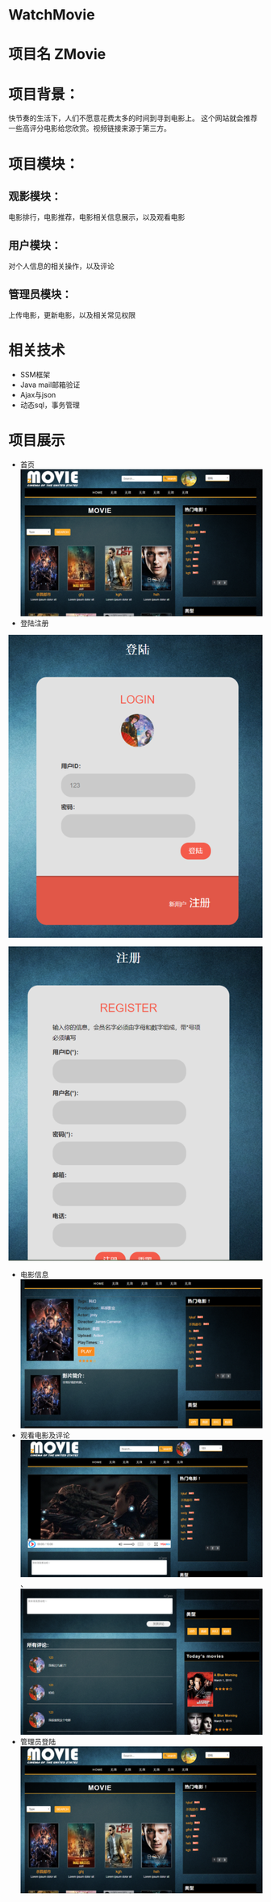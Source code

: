 # WatchMovie

# 项目名 ZMovie
# 项目背景：
快节奏的生活下，人们不愿意花费太多的时间到寻到电影上。
这个网站就会推荐一些高评分电影给您欣赏。视频链接来源于第三方。
# 项目模块：
## 观影模块：
电影排行，电影推荐，电影相关信息展示，以及观看电影
## 用户模块：
对个人信息的相关操作，以及评论
## 管理员模块：
上传电影，更新电影，以及相关常见权限
# 相关技术
* SSM框架
* Java mail邮箱验证
* Ajax与json
* 动态sql，事务管理
# 项目展示
* 首页
![首页](https://github.com/havewego/WatchMovie/blob/master/WebContent/WatchMovie/image/图片1.png)
* 登陆注册

![登陆](https://github.com/havewego/WatchMovie/blob/master/WebContent/WatchMovie/image/图片2.png)

![注册](https://github.com/havewego/WatchMovie/blob/master/WebContent/WatchMovie/image/图片3.png)
* 电影信息
![电影信息](https://github.com/havewego/WatchMovie/blob/master/WebContent/WatchMovie/image/图片4.png)
* 观看电影及评论
![观看电影](https://github.com/havewego/WatchMovie/blob/master/WebContent/WatchMovie/image/图片5.png)、
![评论](https://github.com/havewego/WatchMovie/blob/master/WebContent/WatchMovie/image/图片7.png)
* 管理员登陆
![管理员登陆](https://github.com/havewego/WatchMovie/blob/master/WebContent/WatchMovie/image/图片1.png)
